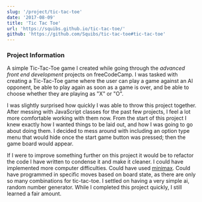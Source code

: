 ```yaml
---
slug: '/project/tic-tac-toe'
date: '2017-08-09'
title: 'Tic Tac Toe'
url: 'https://squibs.github.io/tic-tac-toe/'
github: 'https://github.com/Squibs/tic-tac-toe#tic-tac-toe'
---
```


### Project Information

A simple Tic-Tac-Toe game I created while going through the _advanced front end development_ projects on freeCodeCamp. I was tasked with creating a Tic-Tac-Toe game where the user can play a game against an AI opponent, be able to play again as soon as a game is over, and be able to choose whether they are playing as "X" or "O".

I was slightly surprised how quickly I was able to throw this project together. After messing with JavaScript classes for the past few projects, I feel a lot more comfortable working with them now. From the start of this project I knew exactly how I wanted things to be laid out, and how I was going to go about doing them. I decided to mess around with including an option type menu that would hide once the start game button was pressed; then the game board would appear.

If I were to improve something further on this project it would be to refactor the code I have written to condense it and make it cleaner. I could have implemented more computer difficulties. Could have used [minimax](https://en.wikipedia.org/wiki/Minimax). Could have programmed in specific moves based on board state, as there are only so many combinations for tic-tac-toe. I settled on having a very simple ai, random number generator. While I completed this project quickly, I still learned a fair amount.
